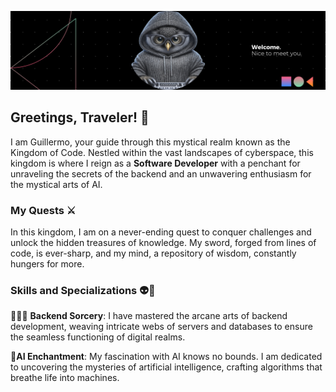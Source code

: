 ![Profile Banner](https://github.com/gjcasanova/gjcasanova/blob/main/assets/images/welcome_banner.png?raw=true)

## Greetings, Traveler! 🏰

I am Guillermo, your guide through this mystical realm known as the Kingdom of Code. Nestled within the vast landscapes of cyberspace, this kingdom is where I reign as a **Software Developer** with a penchant for unraveling the secrets of the backend and an unwavering enthusiasm for the mystical arts of AI.

### My Quests ⚔️

In this kingdom, I am on a never-ending quest to conquer challenges and unlock the hidden treasures of knowledge. My sword, forged from lines of code, is ever-sharp, and my mind, a repository of wisdom, constantly hungers for more.

### Skills and Specializations 👽🤖

🧙🏾‍♂️ **Backend Sorcery**: I have mastered the arcane arts of backend development, weaving intricate webs of servers and databases to ensure the seamless functioning of digital realms.

🔮**AI Enchantment**: My fascination with AI knows no bounds. I am dedicated to uncovering the mysteries of artificial intelligence, crafting algorithms that breathe life into machines.
